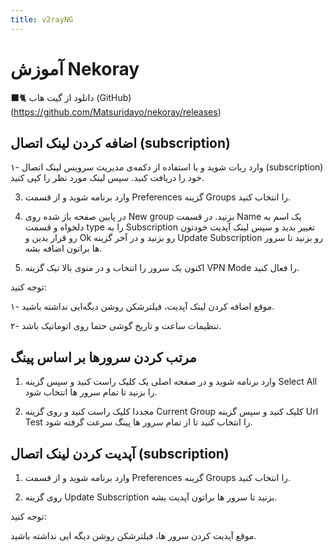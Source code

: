 ```yaml
---
title: v2rayNG
---
```


# آموزش Nekoray

🐈‍⬛ دانلود از گیت هاب (GitHub) (https://github.com/Matsuridayo/nekoray/releases)

## اضافه کردن لینک اتصال (subscription)
۱- وارد ربات شوید و با استفاده از دکمه‌ی مدیریت سرویس لینک اتصال (subscription) خود را دریافت کنید. سپس لینک مورد نظر را کپی کنید.

3. وارد برنامه شوید و از قسمت Preferences گزینه Groups را انتخاب کنید.

4. در پایین صفحه باز شده روی New group بزنید. در قسمت Name یک اسم به دلخواه و قسمت type را به Subscription تغییر بدید و سپس لینک آپدیت خودتون رو قرار بدین و Ok رو بزنید و در آخر گزینه Update Subscription رو بزنید تا سرور ها براتون اضافه بشه.

5. اکنون یک سرور را انتخاب و در منوی بالا تیک گزینه VPN Mode را فعال کنید.


توجه کنید:

۱- موقع اضافه کردن لینک آپدیت، فیلترشکن روشن دیگه‌ایی نداشته باشید.

۲- تنظیمات ساعت و تاریخ گوشی حتما روی اتوماتیک باشد.


## مرتب کردن سرور‌ها بر اساس پینگ

1. وارد برنامه شوید و در صفحه اصلی یک کلیک راست کنید و سپس گزینه Select All را بزنید تا تمام سرور ها انتخاب شود.

2. مجددا کلیک راست کنید و روی گزینه Current Group کلیک کنید و سپس گزینه Url Test را انتخاب کنید تا از تمام سرور ها پینگ سرعت گرفته شود.


## آپدیت کردن لینک اتصال (subscription)

1. وارد برنامه شوید و از قسمت Preferences گزینه Groups را انتخاب کنید.

2.  روی گزینه Update Subscription بزنید تا سرور ها براتون آپدیت بشه.


توجه کنید:

موقع  آپدیت کردن سرور ها، فیلترشکن روشن دیگه ایی نداشته باشید.
